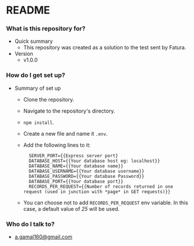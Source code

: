 # README #

### What is this repository for? ###

* Quick summary
    - This repository was created as a solution to the test sent by Fatura.
* Version
    - v1.0.0

### How do I get set up? ###

* Summary of set up
    - Clone the repository.
    - Navigate to the repository's directory.
    - `npm install`.
    - Create a new file and name it `.env`.
    - Add the following lines to it:

            SERVER_PORT={{Express server port}
            DATABASE_HOST={{Your database host eg: localhost}}
            DATABASE_NAME={{Your database name}}
            DATABASE_USERNAME={{Your database username}}
            DATABASE_PASSWORD={{Your database Password}}
            DATABASE_PORT={{Your database port}}
            RECORDS_PER_REQUEST={{Number of records returned in one request (used in junction with *page* in GET requests)}}
            
    - You can choose not to add `RECORDS_PER_REQUEST` env variable. In this case, a default value of *25* will be used.

### Who do I talk to? ###

* a.gamal160@gmail.com